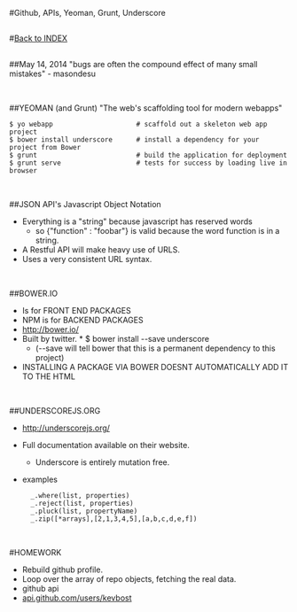 
#Github, APIs, Yeoman, Grunt, Underscore
## 

#[Back to INDEX](../../Iron%20Yard%20Index.md)
## 


##May 14, 2014
"bugs are often the compound effect of many small mistakes" - masondesu

<br>


##YEOMAN (and Grunt)
"The web's scaffolding tool for modern webapps"
	
	$ yo webapp						# scaffold out a skeleton web app project
	$ bower install underscore		# install a dependency for your project from Bower
	$ grunt							# build the application for deployment
	$ grunt serve					# tests for success by loading live in browser
<br>


##JSON API's
Javascript Object Notation

* Everything is a "string" because javascript has reserved words
	* so {"function" : "foobar"} is valid because the word function is in a string.
* A Restful API will make heavy use of URLS.
* Uses a very consistent URL syntax.
<br>


##BOWER.IO
* Is for FRONT END PACKAGES
* NPM is for BACKEND PACKAGES
* <http://bower.io/>
* Built by twitter.
		* $ bower install --save underscore 
	* (--save will tell bower that this is a permanent dependency to this project)
* INSTALLING A PACKAGE VIA BOWER DOESNT AUTOMATICALLY ADD IT TO THE HTML
<br>


##UNDERSCOREJS.ORG

* <http://underscorejs.org/>
* Full documentation available on their website.
	* Underscore is entirely mutation free.
* examples
	
		_.where(list, properties)
		_.reject(list, properties)
		_.pluck(list, propertyName)
		_.zip([*arrays],[2,1,3,4,5],[a,b,c,d,e,f])
<br>

#HOMEWORK

* Rebuild github profile.
* Loop over the array of repo objects, fetching the real data.
* github api
* <a href="api.github.com/users/kevbost">api.github.com/users/kevbost</a>

<br>
		
 